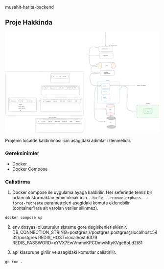 musahit-harita-backend

## Proje Hakkinda

![architecture](/static/structure.png)

Projenin localde kaldirilmasi icin asagidaki adimlar izlenmelidir.

### Gereksinimler

- Docker
- Docker Compose

### Calistirma

1. Docker compose ile uygulama ayaga kaldirilir. Her seferinde temiz bir ortam olusturmaktan emin olmak icin `--build --remove-orphans --force-recreate` parametreleri asagidaki komuta eklenebilir (container'lara ait varolan veriler silinmez).
```bash
docker compose up
```

2. env dosyasi olusturulur sisteme gore degiskenler eklenir.
   DB_CONNECTION_STRING=postgres://postgres:postgres@localhost:5432/postgres
   REDIS_HOST=localhost:6379
   REDIS_PASSWORD=eYVX7EwVmmxKPCDmwMtyKVge8oLd2t81

3. api klasorune girilir ve asagidaki komutlar calistirilir.
```bash
go run . 
```
